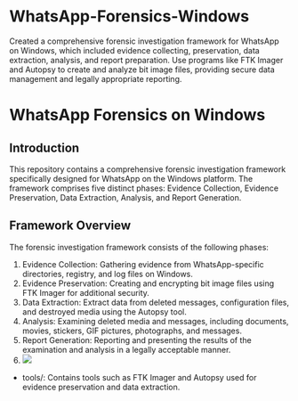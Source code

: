 # WhatsApp-Forensics-Windows
Created a comprehensive forensic investigation framework for WhatsApp on Windows, which included evidence collecting, preservation, data extraction, analysis, and report preparation. Use programs like FTK Imager and Autopsy to create and analyze bit image files, providing secure data management and legally appropriate reporting.

# WhatsApp Forensics on Windows

## Introduction
This repository contains a comprehensive forensic investigation framework specifically designed for WhatsApp on the Windows platform. The framework comprises five distinct phases: Evidence Collection, Evidence Preservation, Data Extraction, Analysis, and Report Generation.

## Framework Overview
The forensic investigation framework consists of the following phases:

1. Evidence Collection: Gathering evidence from WhatsApp-specific directories, registry, and log files on Windows.
2. Evidence Preservation: Creating and encrypting bit image files using FTK Imager for additional security.
3. Data Extraction: Extract data from deleted messages, configuration files, and destroyed media using the Autopsy tool.
4. Analysis: Examining deleted media and messages, including documents, movies, stickers, GIF pictures, photographs, and messages.
5. Report Generation: Reporting and presenting the results of the examination and analysis in a legally acceptable manner.
6. ![](https://github.com/shraddhapandey100/hatsApp-Forensics-Windows/blob/master/framework.png)
   

- tools/: Contains tools such as FTK Imager and Autopsy used for evidence preservation and data extraction.


